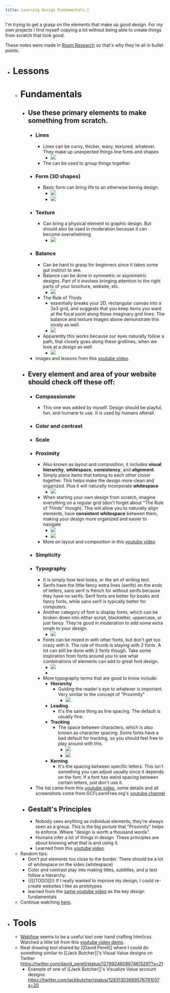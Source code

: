 ```yaml
---  
title: Learning Design Fundamentals 🎨   
---  
```


I'm trying to get a grasp on the elements that make up good design. For my own projects I find myself copying a lot without being able to create things from scratch that look good.

These notes were made in [Roam Research](https://roamresearch.com/) so that's why they're all in bullet points.
- # Lessons
    - # Fundamentals
        - ## Use these primary elements to make something from scratch.
            - ### Lines
                - Lines can be curvy, thicker, wavy, textured, whatever. They make up unexpected things line fonts and shapes
                    - ![](https://firebasestorage.googleapis.com/v0/b/firescript-577a2.appspot.com/o/imgs%2Fapp%2Fdonaldbough%2FWtstDbZQY0.png?alt=media&token=61e9796a-a559-4412-85e5-d9a7b47ad777)
                - The can be used to group things together
            - ### Form (3D shapes)
                - Basic form can bring life to an otherwise boring design.
                    - ![](https://firebasestorage.googleapis.com/v0/b/firescript-577a2.appspot.com/o/imgs%2Fapp%2Fdonaldbough%2FM008xD_T7p.png?alt=media&token=8b4f4634-5c98-4e0e-9d33-17772fdc7703)
                    - ![](https://firebasestorage.googleapis.com/v0/b/firescript-577a2.appspot.com/o/imgs%2Fapp%2Fdonaldbough%2Fb09S7BSzxz.png?alt=media&token=fc0811e1-fb69-49bb-8acd-5b0c3236592e)
            - ### Texture
                - Can bring a physical element to graphic design. But should also be used in moderation because it can become overwhelming
                    - ![](https://firebasestorage.googleapis.com/v0/b/firescript-577a2.appspot.com/o/imgs%2Fapp%2Fdonaldbough%2FsE3N_VZint.png?alt=media&token=f923c120-0350-4f25-a21b-cf9c2e72a7cb)
            - ### Balance
                - Can be hard to grasp for beginners since it takes some gut instinct to see. 
                - Balance can be done in symmetric or asymmetric designs. Part of it involves bringing attention to the right parts of your brochure, website, etc.
                    - ![](https://firebasestorage.googleapis.com/v0/b/firescript-577a2.appspot.com/o/imgs%2Fapp%2Fdonaldbough%2FTZtpy0R3i2.png?alt=media&token=6a0ab73f-ce6f-4d04-a9a0-6fb59df31211)
                - The Rule of Thirds
                    - essentially breaks your 2D, rectangular canvas into a 3x3 grid, and suggests that you keep items you want at the focal point along those imaginary grid lines. The balance and texture images above demonstrate this nicely as well.
                    - ![](https://firebasestorage.googleapis.com/v0/b/firescript-577a2.appspot.com/o/imgs%2Fapp%2Fdonaldbough%2FNi2E3DLctq.png?alt=media&token=3f878c4b-b0b4-4ce7-8857-fb7d63dc8675)
                - Apparently this works because our eyes naturally follow a path, that closely goes along these gridlines, when we look at a design as well
                    - ![](https://firebasestorage.googleapis.com/v0/b/firescript-577a2.appspot.com/o/imgs%2Fapp%2Fdonaldbough%2FvHqEcWpEXG.png?alt=media&token=ea636e12-670e-4f55-854e-a5226cd2ee88)
            - images and lessons from this [youtube video](https://www.youtube.com/watch?v=YqQx75OPRa0).
        - ## Every element and area of your website should check off these off:
            - ### Compassionate
                - This one was added by myself. Design should be playful, fun, and humane to use. It is used by humans afterall.
            - ### Color and contrast
            - ### Scale
            - ### Proximity
                - Also known as layout and composition, it includes __visual hierarchy__, __whitespace__, __consistency__, and __alignment__.
                - Simply place items that belong to each other closer together. This helps make the design more clean and organized. Plus it will naturally incorporate __whitespace__
                    - ![](https://firebasestorage.googleapis.com/v0/b/firescript-577a2.appspot.com/o/imgs%2Fapp%2Fdonaldbough%2FXXZzGYVNsz.png?alt=media&token=d0dd0cf6-3211-486e-8460-96e9ddd4a632)
                - When starting your own design from scratch, imagine everything on a regular grid (don't forget about "The Rule of Thirds" though). This will allow you to naturally align elements, have __consistent__ __whitespace__ between them, making your design more organized and easier to navigate
                    - ![](https://firebasestorage.googleapis.com/v0/b/firescript-577a2.appspot.com/o/imgs%2Fapp%2Fdonaldbough%2F3t3EWy9uIp.png?alt=media&token=2da973d9-7eaf-4ebf-af55-2a59032d0dd9)
                    - ![](https://firebasestorage.googleapis.com/v0/b/firescript-577a2.appspot.com/o/imgs%2Fapp%2Fdonaldbough%2Fn5DuSaSJyo.png?alt=media&token=4c859b91-7017-4cf9-a3e5-90a506cc12d8)
                - More on layout and composition in this [youtube video](https://www.youtube.com/watch?v=a5KYlHNKQB8)
            - ### Simplicity
            - ### Typography
                - It is simply how text looks, or the art of writing text.
                - Serifs have the little fancy extra lines (serifs) on the ends of letters, sans serif is french for without serifs because they have no serifs. Serif fonts are better for books and fancy fonts, while sans serif is typically better for computers.
                - Another category of font is display fonts, which can be broken down into either script, blackletter, uppercase, or just fancy. They're good in moderation to add some extra umph to your design.
                    - ![](https://firebasestorage.googleapis.com/v0/b/firescript-577a2.appspot.com/o/imgs%2Fapp%2Fdonaldbough%2F-Ojyxweqb9.png?alt=media&token=bdf966b4-f7e4-4238-ab1f-eacdf655411b)
                - Fonts can be mixed in with other fonts, but don't get too crazy with it. The rule of thumb is staying with 2 fonts. A lot can still be done with 2 fonts though. Take some inspiration from fonts around you to see what combinations of elements can add to great font design.
                    - ![](https://firebasestorage.googleapis.com/v0/b/firescript-577a2.appspot.com/o/imgs%2Fapp%2Fdonaldbough%2FOWwZNqCvkX.png?alt=media&token=8e3ecfc5-28cf-48cf-bdcb-9b36e9f1434a)
                    - 
                - More typography terms that are good to know include:
                    - **Hierarchy**
                        - Guiding the reader's eye to whatever is important. Very similar to the concept of "Proximity"
                            - ![](https://firebasestorage.googleapis.com/v0/b/firescript-577a2.appspot.com/o/imgs%2Fapp%2Fdonaldbough%2Fm5ag7AQZgx.png?alt=media&token=857d21f0-54f3-4fef-861b-7625317e217a)
                    - **Leading**
                        - It's the same thing as line spacing. The default is usually fine.
                    - **Tracking**
                        - The space between characters, which is also known as character spacing. Some fonts have a bad default for tracking, so you should feel free to play around with this.
                            - ![](https://firebasestorage.googleapis.com/v0/b/firescript-577a2.appspot.com/o/imgs%2Fapp%2Fdonaldbough%2FF1eU_MYSfz.png?alt=media&token=d5474716-98c4-429a-b698-3641a3ec91bc)
                            - ![](https://firebasestorage.googleapis.com/v0/b/firescript-577a2.appspot.com/o/imgs%2Fapp%2Fdonaldbough%2F-yXnySaLnH.png?alt=media&token=8803250a-ab5d-4007-b4c4-4a985e88d4c6)
                    - **Kerning**
                        - It's the spacing between specific letters. This isn't something you can adjust usually since it depends on the font. If a font has weird spacing between certain letters, just don't use it.
            - The list came from this [youtube video](https://youtu.be/Ha_ooKAWAJI), some details and all screenshots come from GCFLearnFree.org's [youtube channel](https://www.youtube.com/channel/UCeYUHG6o0YguM-g23htdsSw) 
        - ## Gestalt's Principles
            - Nobody sees anything as individual elements, they're always seen as a group. This is the big picture that "Proximity" helps to enforce. Where "design is worth a thousand words". 
            - Humans infer a lot of things in design. These principles are about knowing what that is and using it.
            - Learned from this [youtube video](https://www.youtube.com/watch?v=FryaH599ec0).
    - Random tips:
        - Don't put elements too close to the border. There should be a lot of whitespace on the sides (whitespace)
        - Color and contrast play into making titles, subtitles, and p text follow a hierarchy.
        - {{[[TODO]]}} If I really wanted to improve my design, I could re-create websites I like as prototypes
        - learned from the [same youtube video](https://youtu.be/Ha_ooKAWAJI) as the key design fundamentals
    - Continue watching [here](https://youtu.be/a5KYlHNKQB8?t=184).
- # Tools
    - [Webflow](https://webflow.com/) seems to be a useful tool over hand crafting html/css. Watched a little bit from this [youtube video demo](https://www.youtube.com/watch?v=S67X-sfW0IA&feature=youtu.be).
    - Neat drawing tool shared by [[David Perell]] where I could do something similar to [[Jack Butcher]]'s Visual Value designs on Twitter https://twitter.com/david_perell/status/1279924608674615297?s=21
        - Example of one of [[Jack Butcher]]'s Visualize Value account designs: https://twitter.com/jackbutcher/status/1283130369957679105?s=20
